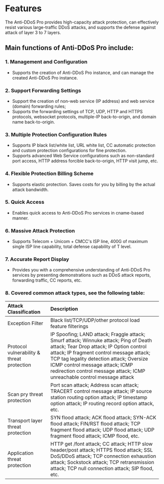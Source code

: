 # Features

The Anti-DDoS Pro provides high-capacity attack protection, can effectively resist various large-traffic DDoS attacks, and supports the defense against attack of layer 3 to 7 layers.

## Main functions of Anti-DDoS Pro include:

### 1. Management and Configuration
- Supports the creation of Anti-DDoS Pro instance, and can manage the created Anti-DDoS Pro instance.

### 2. Support Forwarding Settings
- Support the creation of non-web service (IP address) and web service (domain) forwarding rules;
- Supports the forwarding settings of TCP, UDP, HTTP and HTTPS protocols, websocket protocols, multiple-IP back-to-origin, and domain name back-to-origin.

### 3. Multiple Protection Configuration Rules
- Supports IP black list/white list, URL white list, CC automatic protection and custom protection configurations for fine protection.
- Supports advanced Web Service configurations such as non-standard port access, HTTP address forcible back-to-origin, HTTP visit jump, etc.

### 4. Flexible Protection Billing Scheme
- Supports elastic protection. Saves costs for you by billing by the actual attack bandwidth.

### 5. Quick Access
- Enables quick access to Anti-DDoS Pro services in cname-based manner.

### 6. Massive Attack Protection
- Supports Telecom + Unicom + CMCC's ISP line, 400G of maximum single ISP line capability, total defense capability of T level.

### 7. Accurate Report Display
- Provides you with a comprehensive understanding of Anti-DDoS Pro services by presenting demonstrations such as DDoS attack reports, forwarding traffic, CC reports, etc.

### 8. Covered common attack types, see the following table:

| Attack Classification | Description | 
| :- | :- |
| Exception Filter  | Black list/TCP/UDP/other protocol load feature filterings |
| Protocol vulnerability & threat protection | IP Spoofing; LAND attack; Fraggle attack; Smurf attack; Winnuke attack; Ping of Death attack; Tear Drop attack; IP Option control attack; IP fragment control message attack; TCP tag legality detection attack; Oversize ICMP control message attack; ICMP redirection control message attack; ICMP unreachable control message attack |
| Scan pry threat protection | Port scan attack; Address scan attack; TRACERT control message attack; IP source station routing option attack; IP timestamp option attack; IP routing record option attack, etc. |
| Transport layer threat protection | SYN flood attack; ACK flood attack; SYN-ACK flood attack; FIN/RST flood attack; TCP fragment flood attack; UDP flood attack; UDP fragment flood attack; ICMP flood, etc. |
| Application threat protection | HTTP get /font attack; CC attack; HTTP slow header/post attack; HTTPS flood attack; SSL DoS/DDoS attack; TCP connection exhaustion attack; Sockstock attack; TCP retransmission attack; TCP null connection attack; SIP flood, etc. |

